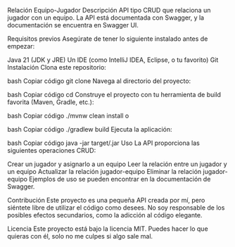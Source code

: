 Relación Equipo-Jugador
Descripción
API tipo CRUD que relaciona un jugador con un equipo. La API está documentada con Swagger, y la documentación se encuentra en Swagger UI.

Requisitos previos
Asegúrate de tener lo siguiente instalado antes de empezar:

Java 21 (JDK y JRE)
Un IDE (como IntelliJ IDEA, Eclipse, o tu favorito)
Git
Instalación
Clona este repositorio:

bash
Copiar código
git clone <URL del repositorio>
Navega al directorio del proyecto:

bash
Copiar código
cd <nombre-del-proyecto>
Construye el proyecto con tu herramienta de build favorita (Maven, Gradle, etc.):

bash
Copiar código
./mvnw clean install
o

bash
Copiar código
./gradlew build
Ejecuta la aplicación:

bash
Copiar código
java -jar target/<nombre-del-jar>.jar
Uso
La API proporciona las siguientes operaciones CRUD:

Crear un jugador y asignarlo a un equipo
Leer la relación entre un jugador y un equipo
Actualizar la relación jugador-equipo
Eliminar la relación jugador-equipo
Ejemplos de uso se pueden encontrar en la documentación de Swagger.

Contribución
Este proyecto es una pequeña API creada por mí, pero siéntete libre de utilizar el código como desees. No soy responsable de los posibles efectos secundarios, como la adicción al código elegante.

Licencia
Este proyecto está bajo la licencia MIT. Puedes hacer lo que quieras con él, solo no me culpes si algo sale mal.